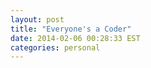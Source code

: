 ```yaml
---
layout: post
title: "Everyone's a Coder"
date: 2014-02-06 00:28:33 EST
categories: personal
---
```



